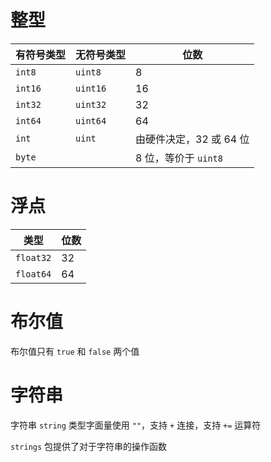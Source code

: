 # 整型

| 有符号类型   | 无符号类型    | 位数              |
| ------- | -------- | --------------- |
| `int8`  | `uint8`  | 8               |
| `int16` | `uint16` | 16              |
| `int32` | `uint32` | 32              |
| `int64` | `uint64` | 64              |
| `int`   | `uint`   | 由硬件决定，32 或 64 位 |
| `byte`  |          | 8 位，等价于 `uint8` |

# 浮点

| 类型        | 位数  |
| --------- | --- |
| `float32` | 32  |
| `float64` | 64  |

# 布尔值

布尔值只有 `true` 和 `false` 两个值

# 字符串

字符串 `string` 类型字面量使用 `""`，支持 `+` 连接，支持 `+=` 运算符

`strings` 包提供了对于字符串的操作函数
